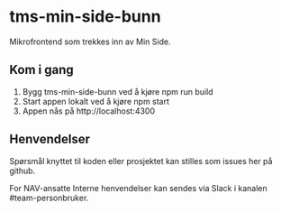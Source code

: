 # tms-min-side-bunn
Mikrofrontend som trekkes inn av Min Side.

## Kom i gang
1. Bygg tms-min-side-bunn ved å kjøre npm run build
2. Start appen lokalt ved å kjøre npm start
3. Appen nås på http://localhost:4300

## Henvendelser
Spørsmål knyttet til koden eller prosjektet kan stilles som issues her på github.

For NAV-ansatte Interne henvendelser kan sendes via Slack i kanalen #team-personbruker.
